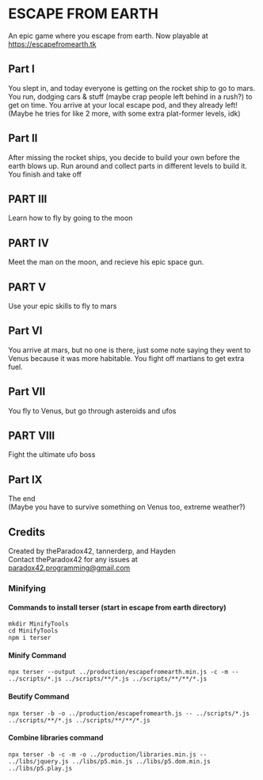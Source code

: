 # ESCAPE FROM EARTH
An epic game where you escape from earth. Now playable at https://escapefromearth.tk
## Part I
You slept in, and today everyone is getting on the rocket ship to go to mars. You run, dodging cars & stuff (maybe crap people left behind in a rush?) to get on time. You arrive at your local escape pod, and they already left!  
(Maybe he tries for like 2 more, with some extra plat-former levels, idk)
## Part II
After missing the rocket ships, you decide to build your own before the earth blows up. Run around and collect parts in different levels to build it. You finish and take off  
## PART III
Learn how to fly by going to the moon
## PART IV
Meet the man on the moon, and recieve his epic space gun.
## PART V
Use your epic skills to fly to mars
## Part VI
You arrive at mars, but no one is there, just some note saying they went to Venus because it was more habitable. You fight off martians to get extra fuel.
## Part VII
You fly to Venus, but go through asteroids and ufos
## PART VIII
Fight the ultimate ufo boss
## Part IX
The end  
(Maybe you have to survive something on Venus too, extreme weather?)
## Credits
Created by theParadox42, tannerderp, and Hayden  
Contact theParadox42 for any issues at paradox42.programming@gmail.com

### Minifying
#### Commands to install terser (start in escape from earth directory)
```
mkdir MinifyTools
cd MinifyTools
npm i terser
```
#### Minify Command
```
npx terser --output ../production/escapefromearth.min.js -c -m -- ../scripts/*.js ../scripts/**/*.js ../scripts/**/**/*.js
```
#### Beutify Command
```
npx terser -b -o ../production/escapefromearth.js -- ../scripts/*.js ../scripts/**/*.js ../scripts/**/**/*.js
```
#### Combine libraries command
```
npx terser -b -c -m -o ../production/libraries.min.js -- ../libs/jquery.js ../libs/p5.min.js ../libs/p5.dom.min.js ../libs/p5.play.js
```
